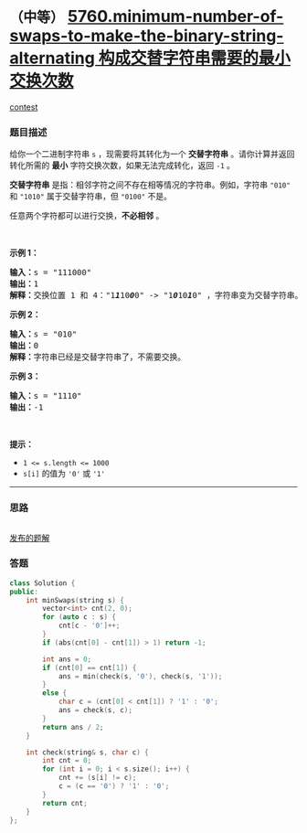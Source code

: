 # `（中等）` [5760.minimum-number-of-swaps-to-make-the-binary-string-alternating 构成交替字符串需要的最小交换次数](https://leetcode-cn.com/problems/minimum-number-of-swaps-to-make-the-binary-string-alternating/)

[contest](https://leetcode-cn.com/contest/weekly-contest-241/problems/minimum-number-of-swaps-to-make-the-binary-string-alternating/)

### 题目描述
<div class="notranslate"><p>给你一个二进制字符串 <code>s</code> ，现需要将其转化为一个 <strong>交替字符串</strong> 。请你计算并返回转化所需的 <strong>最小</strong> 字符交换次数，如果无法完成转化，返回<em> </em><code>-1</code><em> </em>。</p>

<p><strong>交替字符串</strong> 是指：相邻字符之间不存在相等情况的字符串。例如，字符串 <code>"010"</code> 和 <code>"1010"</code> 属于交替字符串，但 <code>"0100"</code> 不是。</p>

<p>任意两个字符都可以进行交换，<strong>不必相邻</strong> 。</p>

<p>&nbsp;</p>

<p><strong>示例 1：</strong></p>

<pre><strong>输入：</strong>s = "111000"
<strong>输出：</strong>1
<strong>解释：</strong>交换位置 1 和 4："1<em><strong>1</strong></em>10<em><strong>0</strong></em>0" -&gt; "1<em><strong>0</strong></em>10<em><strong>1</strong></em>0" ，字符串变为交替字符串。
</pre>

<p><strong>示例 2：</strong></p>

<pre><strong>输入：</strong>s = "010"
<strong>输出：</strong>0
<strong>解释：</strong>字符串已经是交替字符串了，不需要交换。
</pre>

<p><strong>示例 3：</strong></p>

<pre><strong>输入：</strong>s = "1110"
<strong>输出：</strong>-1
</pre>

<p>&nbsp;</p>

<p><strong>提示：</strong></p>

<ul>
	<li><code>1 &lt;= s.length &lt;= 1000</code></li>
	<li><code>s[i]</code> 的值为 <code>'0'</code> 或 <code>'1'</code></li>
</ul>
</div>

---
### 思路
```
```

[发布的题解](https://leetcode-cn.com/problems/minimum-number-of-swaps-to-make-the-binary-string-alternating/solution/minimum-number-of-swaps-by-ikaruga-xdg2/)

### 答题
``` C++
class Solution {
public:
    int minSwaps(string s) {
        vector<int> cnt(2, 0);
        for (auto c : s) {
            cnt[c - '0']++;
        }
        if (abs(cnt[0] - cnt[1]) > 1) return -1;

        int ans = 0;
        if (cnt[0] == cnt[1]) {
            ans = min(check(s, '0'), check(s, '1'));
        }
        else {
            char c = (cnt[0] < cnt[1]) ? '1' : '0';
            ans = check(s, c);
        }
        return ans / 2;
    }

    int check(string& s, char c) {
        int cnt = 0;
        for (int i = 0; i < s.size(); i++) {
            cnt += (s[i] != c);
            c = (c == '0') ? '1' : '0';
        }
        return cnt;
    }
};
```




